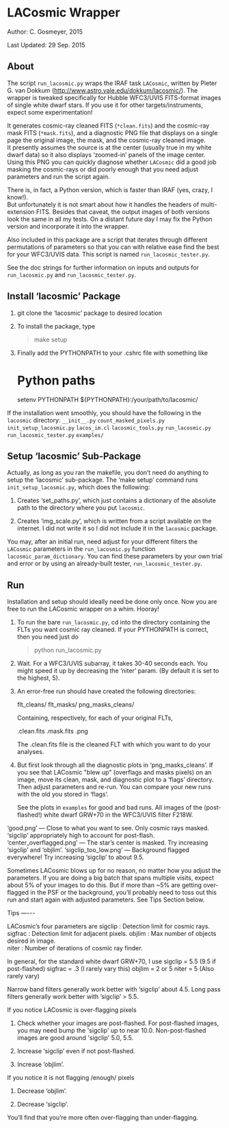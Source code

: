 LACosmic Wrapper
================

Author: C. Gosmeyer, 2015

Last Updated: 29 Sep. 2015


About
-----

The script `run_lacosmic.py` wraps the IRAF task `LACosmic`, written by Pieter G. van Dokkum (http://www.astro.yale.edu/dokkum/lacosmic/). The wrapper is tweaked specifically for Hubble WFC3/UVIS FITS-format images of single white dwarf stars. If you use it for other targets/instruments, expect some experimentation!

It generates cosmic-ray cleaned FITS (`*clean.fits`) and the cosmic-ray mask FITS 
(`*mask.fits`), and a diagnostic PNG file that displays on a single page 
the original image, the mask, and the cosmic-ray cleaned image.  
It presently assumes the source is at the center (usually true in my white dwarf 
data) so it also displays ‘zoomed-in’ panels of the image center.  Using this PNG you can quickly diagnose whether `LACosmic` did a good job masking the cosmic-rays or did poorly enough that you need adjust parameters and run the script again.

There is, in fact, a Python version, which is faster than IRAF (yes, crazy, I know!).  
But unfortunately it is not smart about how it handles the headers of 
multi-extension FITS. Besides that caveat, the output images of both versions 
look the same in all my tests.  On a distant future day I may fix the Python 
version and incorporate it into the wrapper.

Also included in this package are a script that iterates through different
permutations of parameters so that you can with relative ease find the best
for your WFC3/UVIS data. This script is named `run_lacosmic_tester.py`.

See the doc strings for further information on inputs and outputs for
`run_lacosmic.py` and `run_lacosmic_tester.py`.


Install ‘lacosmic’ Package
---------------------------------

1. git clone the ‘lacosmic’ package to desired location

2. To install the package, type

    > make setup

3. Finally add the PYTHONPATH to your .cshrc file with something like

    # Python paths
    setenv PYTHONPATH ${PYTHONPATH}:/your/path/to/lacosmic/

If the installation went smoothly, you should have the following in
the `lacosmic` directory: 
   `__init__.py`
   `count_masked_pixels.py`
   `init_setup_lacosmic.py`
   `lacos_im.cl`
   `lacosmic_tools.py`
   `run_lacosmic.py`
   `run_lacosmic_tester.py`
   `examples/`


Setup ‘lacosmic’ Sub-Package
----------------------------

Actually, as long as you ran the makefile, you don’t need do anything to setup 
the ‘lacosmic’ sub-package. The ‘make setup’ command runs `init_setup_lacosmic.py`, 
which does the following:

1. Creates ‘set_paths.py’, which just contains a dictionary of the absolute
   path to the directory where you put `lacosmic`. 

2. Creates ‘img_scale.py’, which is written from a script available on the
   internet. I did not write it so I did not include it in the `lacosmic`
   package.

You may, after an initial run, need adjust for your different filters the 
    ``LACosmic`` parameters in the `run_lacosmic.py` function 
    `lacosmic_param_dictionary`. You can find these parameters by your own 
    trial and error or by using an already-built tester, `run_lacosmic_tester.py`.


Run
---

Installation and setup should ideally need be done only once. Now you
are free to run the LACosmic wrapper on a whim. Hooray!

1. To run the bare `run_lacosmic.py`, cd into the directory containing the
   FLTs you want cosmic ray cleaned.  If your PYTHONPATH is correct, then
   you need just do

   > python run_lacosmic.py

2. Wait. For a WFC3/UVIS subarray, it takes 30-40 seconds each. You might speed it 
   up by decreasing the ‘niter’ param. (By default it is set to the highest, 5). 

3. An error-free run should have created the following directories:

   flt_cleans/
   flt_masks/
   png_masks_cleans/   

   Containing, respectively, for each of your original FLTs,

   <rootname>.clean.fits
   <rootname>.mask.fits
   <rootname>.png

   The .clean.fits file is the cleaned FLT with which you want to do your 
   analyses.


4. But first look through all the diagnostic plots in ‘png_masks_cleans’. 
   If you see that LACosmic "blew up" (overflags and masks pixels) on an 
   image, move its clean, mask, and diagnostic plot to a ‘flags’ 
   directory. Then adjust parameters and re-run. You can compare your new
   runs with the old you stored in ‘flags’.

   See the plots in `examples` for good and bad runs. All images of the 
   (post-flashed!) white dwarf GRW+70 in the WFC3/UVIS filter F218W. 

‘good.png’ — Close to what you want to see. Only cosmic rays masked. ‘sigclip’ 
    appropriately high to account for post-flash.
‘center_overflagged.png’ — The star’s center is masked. Try increasing ‘sigclip’
     and ‘objlim’.
‘sigclip_too_low.png’ — Background flagged everywhere! Try increasing ‘sigclip’
     to about 9.5.

   Sometimes LACosmic blows up for no reason, no matter how you adjust the 
   parameters. If you are doing a big batch that spans multiple visits, expect 
   about 5% of your images to do this.  But if more than ~5% are getting over-
   flagged in the PSF or the background, you’ll probably need to toss out this 
   run and start again with adjusted parameters. See Tips Section below.

Tips
—---

LACosmic’s four parameters are
    sigclip : Detection limit for cosmic rays.
    sigfrac : Detection limit for adjacent pixels.
    objlim : Max number of objects desired in image.      
    niter : Number of iterations of cosmic ray finder. 

In general, for the standard white dwarf GRW+70, I use
    sigclip = 5.5 (9.5 if post-flashed)
    sigfrac = .3 (I rarely vary this)
    objlim = 2 or 5 
    niter = 5  (Also rarely vary)

Narrow band filters generally work better with ‘sigclip’ about 4.5.
Long pass filters generally work better with ’sigclip’ > 5.5.

 
If you notice LACosmic is over-flagging pixels

1. Check whether your images are post-flashed. 
   For post-flashed images, you may need bump the 'sigclip' up to near
   10.0. Non-post-flashed images are good around 'sigclip' 5.0, 5.5. 

2. Increase ‘sigclip’ even if not post-flashed.

3. Increase ‘objlim’. 


If you notice it is not flagging /enough/ pixels

1. Decrease ‘objlim’.

2. Decrease ‘sigclip’.

You’ll find that you’re more often over-flagging than under-flagging.

